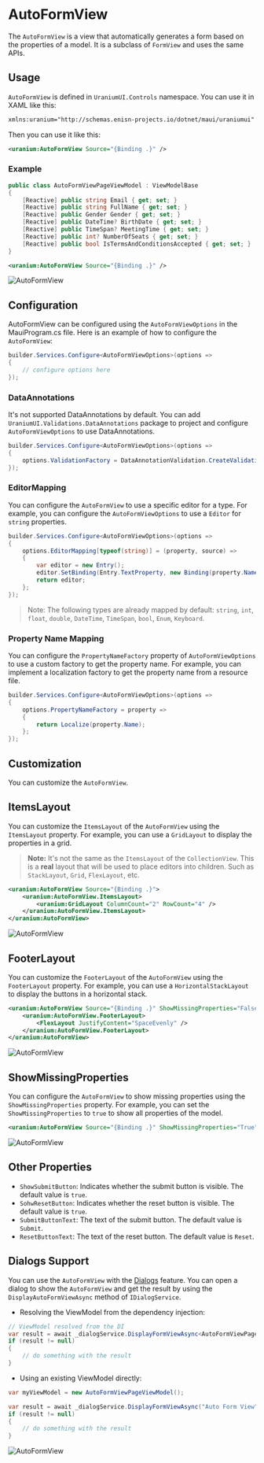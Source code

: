 # AutoFormView

The `AutoFormView` is a view that automatically generates a form based on the properties of a model. It is a subclass of `FormView` and uses the same APIs.

## Usage

`AutoFormView` is defined in `UraniumUI.Controls` namespace. You can use it in XAML like this:

```xml
xmlns:uranium="http://schemas.enisn-projects.io/dotnet/maui/uraniumui"
```

Then you can use it like this:

```xml
<uranium:AutoFormView Source="{Binding .}" />
```

### Example

```csharp
public class AutoFormViewPageViewModel : ViewModelBase
{
    [Reactive] public string Email { get; set; }
    [Reactive] public string FullName { get; set; }
    [Reactive] public Gender Gender { get; set; }
    [Reactive] public DateTime? BirthDate { get; set; }
    [Reactive] public TimeSpan? MeetingTime { get; set; }
    [Reactive] public int? NumberOfSeats { get; set; }
    [Reactive] public bool IsTermsAndConditionsAccepted { get; set; }
}
```

```xml
<uranium:AutoFormView Source="{Binding .}" />
```

![AutoFormView](images/autoformview-example-dark.png)


## Configuration

AutoFormView can be configured using the `AutoFormViewOptions` in the MauiProgram.cs file. Here is an example of how to configure the `AutoFormView`:

```csharp
builder.Services.Configure<AutoFormViewOptions>(options =>
{
    // configure options here
});
```

### DataAnnotations
It's not supported DataAnnotations by default. You can add `UraniumUI.Validations.DataAnnotations` package to project and configure `AutoFormViewOptions` to use DataAnnotations.

```csharp
builder.Services.Configure<AutoFormViewOptions>(options =>
{
    options.ValidationFactory = DataAnnotationValidation.CreateValidations;
});
```

### EditorMapping
You can configure the `AutoFormView` to use a specific editor for a type. For example, you can configure the `AutoFormViewOptions` to use a `Editor` for `string` properties.

```csharp
builder.Services.Configure<AutoFormViewOptions>(options =>
{
    options.EditorMapping[typeof(string)] = (property, source) =>
    {
        var editor = new Entry();
        editor.SetBinding(Entry.TextProperty, new Binding(property.Name, source: source));
        return editor;
    };
});
```

> Note: The following types are already mapped by default: `string`, `int`, `float`, `double`, `DateTime`, `TimeSpan`, `bool`, `Enum`, `Keyboard`.


### Property Name Mapping
You can configure the `PropertyNameFactory` property of `AutoFormViewOptions` to use a custom factory to get the property name. For example, you can implement a localization factory to get the property name from a resource file.

```csharp
builder.Services.Configure<AutoFormViewOptions>(options =>
{
    options.PropertyNameFactory = property =>
    {
        return Localize(property.Name);
    };
});
```

## Customization

You can customize the `AutoFormView`.


## ItemsLayout
You can customize the `ItemsLayout` of the `AutoFormView` using the `ItemsLayout` property. For example, you can use a `GridLayout` to display the properties in a grid.

> **Note:** It's not the same as the `ItemsLayout` of the `CollectionView`. This is a **real** layout that will be used to place editors into children. Such as `StackLayout`, `Grid`, `FlexLayout`, etc.

```xml
<uranium:AutoFormView Source="{Binding .}">
    <uranium:AutoFormView.ItemsLayout>
        <uranium:GridLayout ColumnCount="2" RowCount="4" />
    </uranium:AutoFormView.ItemsLayout>
</uranium:AutoFormView>
```

![AutoFormView](images/autoformview-itemslayout-grid-dark.png)


## FooterLayout
You can customize the `FooterLayout` of the `AutoFormView` using the `FooterLayout` property. For example, you can use a `HorizontalStackLayout` to display the buttons in a horizontal stack.

```xml
<uranium:AutoFormView Source="{Binding .}" ShowMissingProperties="False">
    <uranium:AutoFormView.FooterLayout>
        <FlexLayout JustifyContent="SpaceEvenly" />
    </uranium:AutoFormView.FooterLayout>
</uranium:AutoFormView>
```

![AutoFormView](images/autoformview-footerlayout-dark.png)

## ShowMissingProperties

You can configure the `AutoFormView` to show missing properties using the `ShowMissingProperties` property. For example, you can set the `ShowMissingProperties` to `true` to show all properties of the model.

```xml
<uranium:AutoFormView Source="{Binding .}" ShowMissingProperties="True" />
```

![AutoFormView](images/autoformview-showmissingproperties-dark.png)


## Other Properties

- `ShowSubmitButton`: Indicates whether the submit button is visible. The default value is `true`.
- `SohwResetButton`: Indicates whether the reset button is visible. The default value is `true`.
- `SubmitButtonText`: The text of the submit button. The default value is `Submit`.
- `ResetButtonText`: The text of the reset button. The default value is `Reset`.


## Dialogs Support

You can use the `AutoFormView` with the [Dialogs](../dialogs/Index.md) feature. You can open a dialog to show the `AutoFormView` and get the result by using the `DisplayAutoFormViewAsync` method of `IDialogService`.


- Resolving  the ViewModel from the dependency injection:
```csharp
// ViewModel resolved from the DI
var result = await _dialogService.DisplayFormViewAsync<AutoFormViewPageViewModel>("Auto Form View");
if (result != null)
{
    // do something with the result
}
```

- Using an existing ViewModel directly:
```csharp
var myViewModel = new AutoFormViewPageViewModel();

var result = await _dialogService.DisplayFormViewAsync("Auto Form View", myViewModel);
if (result != null)
{
    // do something with the result
}
```

![AutoFormView](images/autoformview-dialogs-dark.png)
